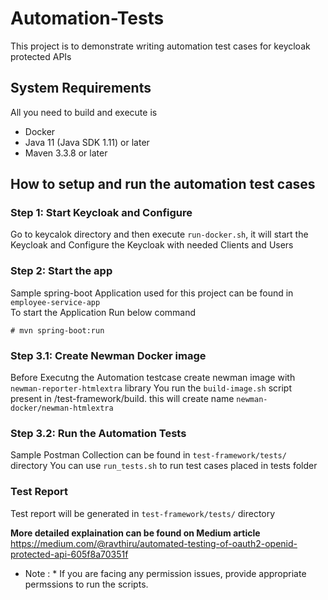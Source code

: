 

# Automation-Tests

This project is to demonstrate writing automation test cases for keycloak protected APIs

System Requirements
-------------------

All you need to build and execute is 

*  Docker
*  Java 11 (Java SDK 1.11) or later 
*  Maven 3.3.8 or later


## How to setup and run the automation test cases

### Step 1: Start Keycloak and Configure
 
 Go to keycalok directory and then execute ```run-docker.sh```, it will start the Keycloak and Configure the Keycloak with needed Clients and Users
    
### Step 2: Start the app    
	
 Sample spring-boot Application used for this project can be found in ```employee-service-app```  
 To start the Application Run below command
	
	# mvn spring-boot:run
  
  
### Step 3.1:  Create Newman Docker image  
  
  Before Executng the Automation testcase create newman image with ```newman-reporter-htmlextra``` library
  You run the ```build-image.sh``` script present in  /test-framework/build. this will create name ```newman-docker/newman-htmlextra```

### Step 3.2: Run the Automation Tests
   
   Sample Postman Collection can be found in ```test-framework/tests/``` directory
   You can use ```run_tests.sh``` to run test cases placed in tests folder
  
  
### Test Report	
	
  Test report will be generated in  ```test-framework/tests/``` directory
  

 **More detailed explaination can be found on Medium article**
 https://medium.com/@ravthiru/automated-testing-of-oauth2-openid-protected-api-605f8a70351f
 
 * Note : * If you are facing any permission issues, provide appropriate permssions to run the scripts.
 
 
 
